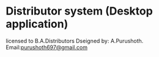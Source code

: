 # Distributor system (Desktop application)

licensed to B.A.Distributors
Dseigned by: A.Purushoth.
Email:purushoth697@gmail.com
